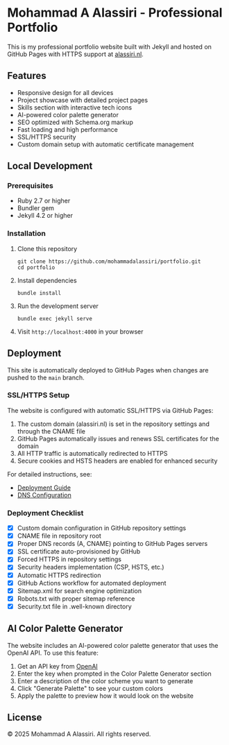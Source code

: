 # Mohammad A Alassiri - Professional Portfolio

This is my professional portfolio website built with Jekyll and hosted on GitHub Pages with HTTPS support at [alassiri.nl](https://alassiri.nl).

## Features

- Responsive design for all devices
- Project showcase with detailed project pages
- Skills section with interactive tech icons
- AI-powered color palette generator
- SEO optimized with Schema.org markup
- Fast loading and high performance
- SSL/HTTPS security
- Custom domain setup with automatic certificate management

## Local Development

### Prerequisites

- Ruby 2.7 or higher
- Bundler gem
- Jekyll 4.2 or higher

### Installation

1. Clone this repository
   ```
   git clone https://github.com/mohammadalassiri/portfolio.git
   cd portfolio
   ```

2. Install dependencies
   ```
   bundle install
   ```

3. Run the development server
   ```
   bundle exec jekyll serve
   ```

4. Visit `http://localhost:4000` in your browser

## Deployment

This site is automatically deployed to GitHub Pages when changes are pushed to the `main` branch.

### SSL/HTTPS Setup

The website is configured with automatic SSL/HTTPS via GitHub Pages:

1. The custom domain (alassiri.nl) is set in the repository settings and through the CNAME file
2. GitHub Pages automatically issues and renews SSL certificates for the domain
3. All HTTP traffic is automatically redirected to HTTPS
4. Secure cookies and HSTS headers are enabled for enhanced security

For detailed instructions, see:
- [Deployment Guide](docs/deployment-guide.md)
- [DNS Configuration](docs/dns-setup.md)

### Deployment Checklist

- [x] Custom domain configuration in GitHub repository settings
- [x] CNAME file in repository root
- [x] Proper DNS records (A, CNAME) pointing to GitHub Pages servers
- [x] SSL certificate auto-provisioned by GitHub
- [x] Forced HTTPS in repository settings
- [x] Security headers implementation (CSP, HSTS, etc.)
- [x] Automatic HTTPS redirection
- [x] GitHub Actions workflow for automated deployment
- [x] Sitemap.xml for search engine optimization
- [x] Robots.txt with proper sitemap reference
- [x] Security.txt file in .well-known directory

## AI Color Palette Generator

The website includes an AI-powered color palette generator that uses the OpenAI API. To use this feature:

1. Get an API key from [OpenAI](https://platform.openai.com/api-keys)
2. Enter the key when prompted in the Color Palette Generator section
3. Enter a description of the color scheme you want to generate
4. Click "Generate Palette" to see your custom colors
5. Apply the palette to preview how it would look on the website

## License

© 2025 Mohammad A Alassiri. All rights reserved.